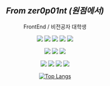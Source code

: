 <div align="center">

## _From zer0p01nt (원점에서)_

FrontEnd / 비전공자 대학생

<img src="https://img.shields.io/badge/html5-E34F26?style=for-the-badge&logo=html5&logoColor=white"> <img src="https://img.shields.io/badge/css-1572B6?style=for-the-badge&logo=css3&logoColor=white"> <img src="https://img.shields.io/badge/javascript-F7DF1E?style=for-the-badge&logo=javascript&logoColor=black"> <img src="https://img.shields.io/badge/react-61DAFB?style=for-the-badge&logo=react&logoColor=black"> <img src="https://img.shields.io/badge/python-3776AB?style=for-the-badge&logo=python&logoColor=white">

<img src="https://img.shields.io/badge/typescript-3178C6?style=for-the-badge&logo=typescript&logoColor=white"/> <img src="https://img.shields.io/badge/StyledComponents-DB7093?style=for-the-badge&logo=styledcomponents&logoColor=white"/> <img src="https://img.shields.io/badge/java-007396?style=for-the-badge&logo=java&logoColor=white">


<img src="https://img.shields.io/badge/git-F05032?style=for-the-badge&logo=git&logoColor=white"> <img src="https://img.shields.io/badge/github-181717?style=for-the-badge&logo=github&logoColor=white"> <img src="https://img.shields.io/badge/notion-000000?style=for-the-badge&logo=notion&logoColor=white"> <img src="https://img.shields.io/badge/figma-F24E1E?style=for-the-badge&logo=figma&logoColor=white">

[![Top Langs](https://github-readme-stats.vercel.app/api/top-langs/?username=zer0p01nt&layout=compact)](https://github.com/anuraghazra/github-readme-stats)

</div>


